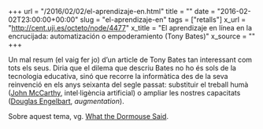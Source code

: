 +++
url = "/2016/02/02/el-aprendizaje-en.html"
title = ""
date = "2016-02-02T23:00:00+00:00"
slug = "el-aprendizaje-en"
tags = ["retalls"]
x_url = "http://cent.uji.es/octeto/node/4477"
x_title = "El aprendizaje en línea en la encrucijada: automatización o empoderamiento (Tony Bates)"
x_source = ""
+++


Un mal resum (el vaig fer jo) d’un article de Tony Bates tan interessant com tots els seus. Diria que el dilema que descriu Bates no ho és sols de la tecnologia educativa, sinó que recorre la informàtica des de la seva reinvenció en els anys seixanta del segle passat: substituir el treball humà ([John McCarthy](https://en.wikipedia.org/wiki/John_McCarthy_(computer_scientist)), intel·ligència artificial) o ampliar les nostres capacitats ([Douglas Engelbart](https://en.wikipedia.org/wiki/Douglas_Engelbart), *augmentation*).

Sobre aquest tema, vg. [What the Dormouse Said](https://en.wikipedia.org/wiki/What_the_Dormouse_Said).

